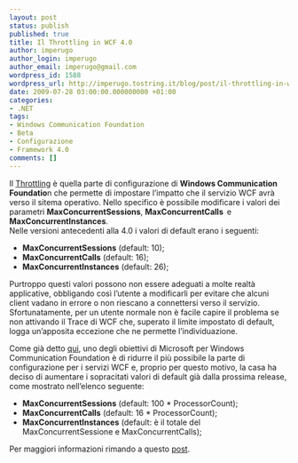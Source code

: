 ```yaml
---
layout: post
status: publish
published: true
title: Il Throttling in WCF 4.0
author: imperugo
author_login: imperugo
author_email: imperugo@gmail.com
wordpress_id: 1588
wordpress_url: http://imperugo.tostring.it/blog/post/il-throttling-in-wcf-40/
date: 2009-07-28 03:00:00.000000000 +01:00
categories:
- .NET
tags:
- Windows Communication Foundation
- Beta
- Configurazione
- Framework 4.0
comments: []
---
```

<p>Il <a href="http://msdn.microsoft.com/en-us/library/system.servicemodel.description.servicethrottlingbehavior.aspx">Throttling</a> &egrave; quella parte di configurazione di <strong>Windows Communication Foundatio</strong>n che permette di impostare l&rsquo;impatto che il servizio WCF avr&agrave; verso il sitema operativo. Nello specifico &egrave; possibile modificare i valori dei parametri <strong>MaxConcurrentSessions</strong>, <strong>MaxConcurrentCalls&nbsp; </strong>e <strong>MaxConcurrentInstances</strong>.    <br />
Nelle versioni antecedenti alla 4.0 i valori di default erano i seguenti:</p>
<ul>
    <li><b>MaxConcurrentSessions</b> (default: 10);</li>
    <li><b>MaxConcurrentCalls</b> (default: 16);</li>
    <li><b>MaxConcurrentInstances</b> (default: 26);</li>
</ul>
<p>Purtroppo questi valori possono non essere adeguati a molte realt&agrave; applicative, obbligando cos&igrave; l&rsquo;utente a modificarli per evitare che alcuni client vadano in errore o non riescano a connettersi verso il servizio.   <br />
Sfortunatamente, per un utente normale non &egrave; facile capire il problema se non attivando il Trace di WCF che, superato il limite impostato di default, logga un&rsquo;apposita eccezione che ne permette l&rsquo;individuazione.</p>
<p>Come gi&agrave; detto <a href="http://imperugo.tostring.it/Blog/Post/Visual-Studio-2010-e-NET-Framework-40">qui</a>, uno degli obiettivi di Microsoft per Windows Communication Foundation &egrave; di ridurre il pi&ugrave; possibile la parte di configurazione per i servizi WCF e, proprio per questo motivo, la casa ha deciso di aumentare i sopracitati valori di default gi&agrave; dalla prossima release, come mostrato nell&rsquo;elenco seguente:</p>
<ul>
    <li><b>MaxConcurrentSessions</b> (default: 100 * ProcessorCount);</li>
    <li><b>MaxConcurrentCalls</b> (default: 16 * ProcessorCount);</li>
    <li><b>MaxConcurrentInstances</b> (default: &egrave; il totale del MaxConcurrentSessione e MaxConcurrentCalls);</li>
</ul>
<p>Per maggiori informazioni rimando a questo <a href="http://blogs.msdn.com/wenlong/archive/2009/07/26/wcf-4-higher-default-throttling-settings-for-wcf-services.aspx">post</a>.</p>
